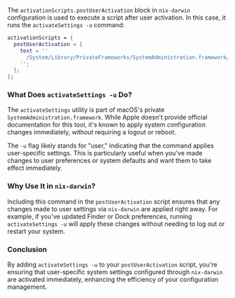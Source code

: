 The `activationScripts.postUserActivation` block in `nix-darwin` configuration is used to execute a script after user activation. In this case, it runs the `activateSettings -u` command:

```nix
activationScripts = {
  postUserActivation = {
    text = ''
      /System/Library/PrivateFrameworks/SystemAdministration.framework/Resources/activateSettings -u
    '';
  };
};
```

### What Does `activateSettings -u` Do?

The `activateSettings` utility is part of macOS's private `SystemAdministration.framework`. While Apple doesn't provide official documentation for this tool, it's known to apply system configuration changes immediately, without requiring a logout or reboot.

The `-u` flag likely stands for "user," indicating that the command applies user-specific settings. This is particularly useful when you've made changes to user preferences or system defaults and want them to take effect immediately.

### Why Use It in `nix-darwin`?

Including this command in the `postUserActivation` script ensures that any changes made to user settings via `nix-darwin` are applied right away. For example, if you've updated Finder or Dock preferences, running `activateSettings -u` will apply these changes without needing to log out or restart your system.

### Conclusion

By adding `activateSettings -u` to your `postUserActivation` script, you're ensuring that user-specific system settings configured through `nix-darwin` are activated immediately, enhancing the efficiency of your configuration management.
